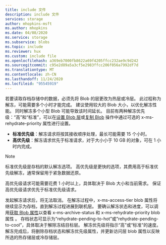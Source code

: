 ```yaml
---
title: include 文件
description: include 文件
services: storage
author: mhopkins-msft
ms.author: mhopkins
ms.date: 04/08/2020
ms.service: storage
ms.subservice: blobs
ms.topic: include
ms.reviewer: hux
ms.custom: include file
ms.openlocfilehash: a369eb7000fb8622a69f4205ffcc232ae9c9d242
ms.sourcegitcommit: c95e2d89a5a3cf5e2983ffcc206f056a7992df7d
ms.translationtype: MT
ms.contentlocale: zh-CN
ms.lasthandoff: 11/24/2020
ms.locfileid: "95545919"
---
```

若要读取存档存储中的数据，必须先将 Blob 的层更改为热层或冷层。 此过程称为解冻，可能需要多个小时才能完成。 建议使用较大的 Blob 大小，以优化解冻性能。 同时解冻多个小型 Blob 可能导致该时间延长。 目前有两种解冻优先级：“高”和“标准”，可以在[设置 Blob 层](/rest/api/storageservices/set-blob-tier)或[复制 Blob](/rest/api/storageservices/copy-blob) 操作中通过可选的 x-ms-rehydrate-priority 属性进行设置。

* **标准优先级**：解冻请求将按其接收顺序处理，最长可能需要 15 个小时。
* **高优先级**：解冻请求优先于标准请求，对于大小小于 10 GB 的对象，可在 1 小时内完成。 

> [!NOTE]
> 标准优先级是存档的默认解冻选项。 高优先级是更快的选项，其费用高于标准优先级解冻，通常保留用于紧急数据还原。
>
> 高优先级请求可能需要花费 1 小时以上，具体取决于 Blob 大小和当前需求。 保证高优先级请求优先于标准优先级请求。

发起解冻请求后，将无法取消。 在解冻过程中，x-ms-access-tier blob 属性将继续显示为存档，直到解冻过程进展到联机层。 要确认解冻状态和进度，可以调用[获取 Blob 属性](/rest/api/storageservices/get-blob-properties)以查看 x-ms-archive-status 和 x-ms-rehydrate-priority blob 属性 。 存档状态可显示为“rehydrate-pending-to-hot”或“rehydrate-pending-to-cool”，具体取决于解除冻结目标层。 解冻优先级将指示“高”或“标准”的速度。 解冻完成后，将删除存档状态和解冻优先级属性，并更新访问层 blob 属性以反映所选的热存储层或冷存储层。